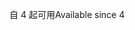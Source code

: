 <span data-ttu-id="4533d-101">自 4 起可用</span><span class="sxs-lookup"><span data-stu-id="4533d-101">Available since 4</span></span>